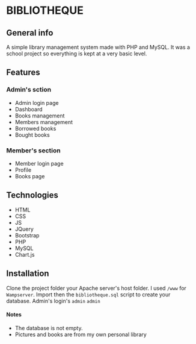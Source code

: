 # BIBLIOTHEQUE
## General info
A simple library management system made with PHP and MySQL. It was a school project so everything is kept at a very basic level.

## Features
### Admin's sction 
* Admin login page
* Dashboard
* Books management
* Members management
* Borrowed books
* Bought books

### Member's section
* Member login page
* Profile
* Books page



## Technologies
* HTML
* CSS
* JS
* JQuery
* Bootstrap
* PHP
* MySQL
* Chart.js

## Installation
Clone the project folder your Apache server's host folder. I used `/www` for `Wampserver`.
Import then the `bibliotheque.sql` script to create your database.
Admin's login's `admin` `admin`

#### Notes
* The database is not empty.
* Pictures and books are from my own personal library 

